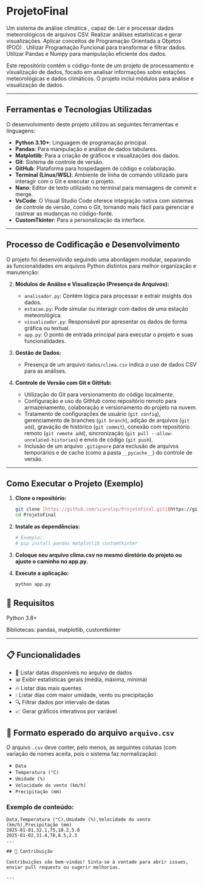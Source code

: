 # ProjetoFinal
Um sistema de análise climática , capaz de: Ler e processar dados meteorológicos de arquivos CSV. Realizar análises estatísticas e gerar visualizações. Aplicar conceitos de Programação Orientada a Objetos (POO) . Utilizar Programação Funcional para transformar e filtrar dados. Utilizar Pandas e Numpy para manipulação eficiente dos dados.

Este repositório contém o código-fonte de um projeto de processamento e visualização de dados, focado em analisar informações sobre estações meteorológicas e dados climáticos. O projeto inclui módulos para análise e visualização de dados.

---

## Ferramentas e Tecnologias Utilizadas

O desenvolvimento deste projeto utilizou as seguintes ferramentas e linguagens:

* **Python 3.10+**: Linguagem de programação principal.
* **Pandas**: Para manipulação e análise de dados tabulares.
* **Matplotlib**: Para a criação de gráficos e visualizações dos dados.
* **Git**: Sistema de controle de versão.
* **GitHub**: Plataforma para hospedagem de código e colaboração.
* **Terminal (Linux/WSL)**: Ambiente de linha de comando utilizado para interagir com o Git e executar o projeto.
* **Nano**: Editor de texto utilizado no terminal para mensagens de commit e merge.
* **VsCode**:  O Visual Studio Code oferece integração nativa com sistemas de controle de versão, como o Git, tornando mais fácil para gerenciar e rastrear as mudanças no código-fonte.
* **CustomTkinter**: Para a personalização da interface.

---

## Processo de Codificação e Desenvolvimento 

O projeto foi desenvolvido seguindo uma abordagem modular, separando as funcionalidades em arquivos Python distintos para melhor organização e manutenção:

2.  **Módulos de Análise e Visualização (Presença de Arquivos):**
    * `analisador.py`: Contém lógica para processar e extrair insights dos dados.
    * `estacao.py`: Pode simular ou interagir com dados de uma estação meteorológica.
    * `visualizador.py`: Responsável por apresentar os dados de forma gráfica ou textual.
    * `app.py`: O ponto de entrada principal para executar o projeto e suas funcionalidades.

3.  **Gestão de Dados:**
    * Presença de um arquivo `dados/clima.csv` indica o uso de dados CSV para as análises.


4.  **Controle de Versão com Git e GitHub:**
    * Utilização do Git para versionamento do código localmente.
    * Configuração e uso do GitHub como repositório remoto para armazenamento, colaboração e versionamento do projeto na nuvem.
    * Tratamento de configurações de usuário (`git config`), gerenciamento de branches (`git branch`), adição de arquivos (`git add`), gravação de histórico (`git commit`), conexão com repositório remoto (`git remote add`), sincronização (`git pull --allow-unrelated-histories`) e envio de código (`git push`).
    * Inclusão de um arquivo `.gitignore` para exclusão de arquivos temporários e de cache (como a pasta `__pycache__`) do controle de versão.

---

## Como Executar o Projeto (Exemplo)

1.  **Clone o repositório:**
    ```bash
    git clone [https://github.com/icarolxp/ProjetoFinal.git](https://github.com/icarolxp/ProjetoFinal.git)
    cd ProjetoFinal
    ```
2.  **Instale as dependências:**
    ```bash
    # Exemplo:
    # pip install pandas matplotlib customtkinter

3. **Coloque seu arquivo clima.csv no mesmo diretório do projeto ou ajuste o caminho no app.py.**

4. **Execute a aplicação:**
   ```bash
   python app.py

## 📌 Requisitos
Python 3.8+

Bibliotecas: pandas, matplotlib, customtkinter

---

## 📋 Funcionalidades

- 📅 Listar datas disponíveis no arquivo de dados
- 📊 Exibir estatísticas gerais (média, máxima, mínima)
- 🔥 Listar dias mais quentes
- 💧 Listar dias com maior umidade, vento ou precipitação
- 🔍 Filtrar dados por intervalo de datas
- 📈 Gerar gráficos interativos por variável

## 💾 Formato esperado do arquivo `arquivo.csv`

O arquivo `.csv` deve conter, pelo menos, as seguintes colunas (com variação de nomes aceita, pois o sistema faz normalização):

- `Data`
- `Temperatura (°C)`
- `Umidade (%)`
- `Velocidade do vento (km/h)`
- `Precipitação (mm)`

### Exemplo de conteúdo:

```csv
Data,Temperatura (°C),Umidade (%),Velocidade do vento (km/h),Precipitação (mm)
2025-01-01,32.1,75,10.2,5.0
2025-01-02,31.4,78,8.5,2.3
...

## 🤝 Contribuição

Contribuições são bem-vindas! Sinta-se à vontade para abrir issues, enviar pull requests ou sugerir melhorias.

---
